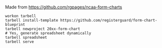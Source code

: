 Made from https://github.com/rgpages/ncaa-form-charts

```
workon tarbell
tarbell install-template https://github.com/registerguard/form-chart-blueprint
tarbell newproject 20xx-form-chart
# Yes, generate spreadsheet dynamically
tarbell spreadsheet
tarbell serve
```